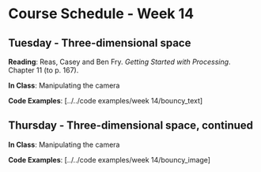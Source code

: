 # Course Schedule - Week 14

## Tuesday - Three-dimensional space

__Reading__: Reas, Casey and Ben Fry. _Getting Started with Processing_. Chapter 11 (to p. 167).

__In Class__: Manipulating the camera

__Code Examples__: [../../code examples/week 14/bouncy_text]

## Thursday - Three-dimensional space, continued

__In Class__: Manipulating the camera

__Code Examples__: [../../code examples/week 14/bouncy_image]